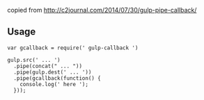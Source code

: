 copied from http://c2journal.com/2014/07/30/gulp-pipe-callback/

Usage
-----
```
var gcallback = require(' gulp-callback ')
 
gulp.src(' ... ')
  .pipe(concat(" ... "))
  .pipe(gulp.dest(' ... '))
  .pipe(gcallback(function() {
    console.log(' here ');
  }));
```